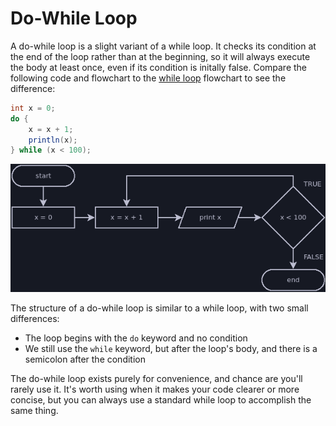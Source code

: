 # Do-While Loop

A do-while loop is a slight variant of a while loop. It checks its condition at
the end of the loop rather than at the beginning, so it will always execute the
body at least once, even if its condition is initally false. Compare the
following code and flowchart to the [while loop](./while.md) flowchart to see
the difference:

```java
int x = 0;
do {
    x = x + 1;
    println(x);
} while (x < 100);
```

![Flowchart: Do-While Loop](../dia/loops/do1.png)

The structure of a do-while loop is similar to a while loop, with two small
differences:
- The loop begins with the `do` keyword and no condition
- We still use the `while` keyword, but after the loop's body, and there is a
semicolon after the condition

The do-while loop exists purely for convenience, and chance are you'll rarely
use it. It's worth using when it makes your code clearer or more concise, but
you can always use a standard while loop to accomplish the same thing.
